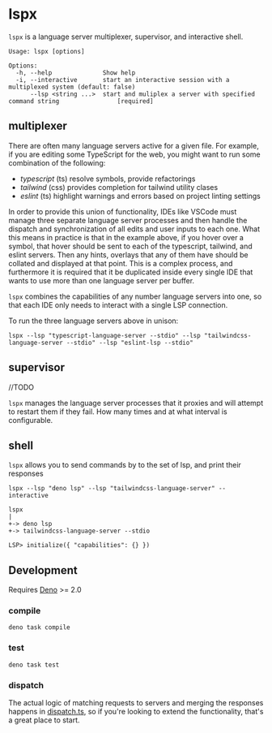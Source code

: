 # lspx

`lspx` is a language server multiplexer, supervisor, and interactive shell.

```
Usage: lspx [options]

Options:
  -h, --help              Show help
  -i, --interactive       start an interactive session with a multiplexed system (default: false)
      --lsp <string ...>  start and muliplex a server with specified command string                [required]
```

## multiplexer

There are often many language servers active for a given file. For example, if
you are editing some TypeScript for the web, you might want to run some
combination of the following:

- _typescript_ (ts) resolve symbols, provide refactorings
- _tailwind_ (css) provides completion for tailwind utility clases
- _eslint_ (ts) highlight warnings and errors based on project linting settings

In order to provide this union of functionality, IDEs like VSCode must manage
three separate language server processes and then handle the dispatch and
synchronization of all edits and user inputs to each one. What this means in
practice is that in the example above, if you hover over a symbol, that hover
should be sent to each of the typescript, tailwind, and eslint servers. Then any
hints, overlays that any of them have should be collated and displayed at that
point. This is a complex process, and furthermore it is required that it be
duplicated inside every single IDE that wants to use more than one language
server per buffer.

`lspx` combines the capabilities of any number language servers into one, so
that each IDE only needs to interact with a single LSP connection.

To run the three language servers above in unison:

```
lspx --lsp "typescript-language-server --stdio" --lsp "tailwindcss-language-server --stdio" --lsp "eslint-lsp --stdio"
```

## supervisor

//TODO

`lspx` manages the language server processes that it proxies and will attempt to
restart them if they fail. How many times and at what interval is configurable.

## shell

`lspx` allows you to send commands by to the set of lsp, and print their
responses

```
lspx --lsp "deno lsp" --lsp "tailwindcss-language-server" --interactive

lspx
|
+-> deno lsp
+-> tailwindcss-language-server --stdio

LSP> initialize({ "capabilities": {} })
```

## Development

Requires [Deno](https://deno.land) >= 2.0

### compile

```
deno task compile
```

### test

```
deno task test
```

### dispatch

The actual logic of matching requests to servers and merging the responses
happens in [dispatch.ts](./lib/dispatch.ts), so if you're looking to extend the
functionality, that's a great place to start.
